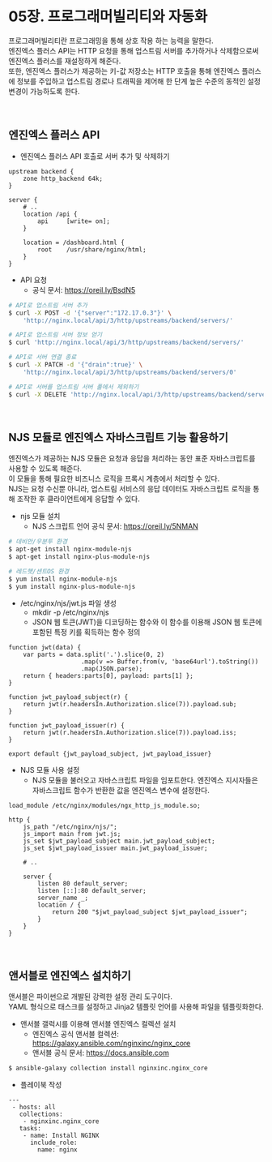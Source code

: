 # 05장. 프로그래머빌리티와 자동화

프로그래머빌리티란 프로그래밍을 통해 상호 작용 하는 능력을 말한다.  
엔진엑스 플러스 API는 HTTP 요청을 통해 업스트림 서버를 추가하거나 삭제함으로써 엔진엑스 플러스를 재설정하게 해준다.  
또한, 엔진엑스 플러스가 제공하는 키-값 저장소는 HTTP 호출을 통해 엔진엑스 플러스에 정보를 주입하고 업스트림 경로나 트래픽을 제어해 한 단계 높은 수준의 동적인 설정 변경이 가능하도록 한다.  

<br/>

## 엔진엑스 플러스 API

 - 엔진엑스 플러스 API 호출로 서버 추가 및 삭제하기
```nginx
upstream backend {
    zone http_backend 64k;
}

server {
    # ..
    location /api {
        api     [write= on];
    }

    location = /dashboard.html {
        root    /usr/share/nginx/html;
    }
}
```

 - API 요청
    - 공식 문서: https://oreil.ly/BsdN5
```bash
# API로 업스트림 서버 추가
$ curl -X POST -d '{"server":"172.17.0.3"}' \ 
    'http://nginx.local/api/3/http/upstreams/backend/servers/'

# API로 업스트림 서버 정보 얻기
$ curl 'http://nginx.local/api/3/http/upstreams/backend/servers/'

# API로 서버 연결 종료
$ curl -X PATCH -d '{"drain":true}' \ 
    'http://nginx.local/api/3/http/upstreams/backend/servers/0'

# API로 서버를 업스트림 서버 풀에서 제외하기
$ curl -X DELETE 'http://nginx.local/api/3/http/upstreams/backend/servers/0'
```

<br/>

## NJS 모듈로 엔진엑스 자바스크립트 기능 활용하기

엔진엑스가 제공하는 NJS 모듈은 요청과 응답을 처리하는 동안 표준 자바스크립트를 사용할 수 있도록 해준다.  
이 모듈을 통해 필요한 비즈니스 로직을 프록시 계층에서 처리할 수 있다.  
NJS는 요청 수신뿐 아니라, 업스트림 서비스의 응답 데이터도 자바스크립트 로직을 통해 조작한 후 클라이언트에게 응답할 수 있다.  

 - njs 모듈 설치
    - NJS 스크립트 언어 공식 문서: https://oreil.ly/5NMAN
```Bash
# 데비안/우분투 환경
$ apt-get install nginx-module-njs
$ apt-get install nginx-plus-module-njs

# 레드햇/센트OS 환경
$ yum install nginx-module-njs
$ yum install nginx-plus-module-njs
```

 - /etc/nginx/njs/jwt.js 파일 생성
    - mkdir -p /etc/nginx/njs
    - JSON 웹 토큰(JWT)을 디코딩하는 함수와 이 함수를 이용해 JSON 웹 토큰에 포함된 특정 키를 획득하는 함수 정의
```JS
function jwt(data) {
    var parts = data.split('.').slice(0, 2)
                    .map(v => Buffer.from(v, 'base64url').toString())
                    .map(JSON.parse);
    return { headers:parts[0], payload: parts[1] };
}

function jwt_payload_subject(r) {
    return jwt(r.headersIn.Authorization.slice(7)).payload.sub;
}

function jwt_payload_issuer(r) {
    return jwt(r.headersIn.Authorization.slice(7)).payload.iss;
}

export default {jwt_payload_subject, jwt_payload_issuer}
```

 - NJS 모듈 사용 설정
    - NJS 모듈을 불러오고 자바스크립트 파일을 임포트한다. 엔진엑스 지시자들은 자바스크립트 함수가 반환한 값을 엔진엑스 변수에 설정한다.
```nginx
load_module /etc/nginx/modules/ngx_http_js_module.so;

http {
    js_path "/etc/nginx/njs/";
    js_import main from jwt.js;
    js_set $jwt_payload_subject main.jwt_payload_subject;
    js_set $jwt_payload_issuer main.jwt_payload_issuer;

    # ..

    server {
        listen 80 default_server;
        listen [::]:80 default_server;
        server_name _;
        location / {
            return 200 "$jwt_payload_subject $jwt_payload_issuer";
        }
    }
}
```

<br/>

## 앤서블로 엔진엑스 설치하기

앤서블은 파이썬으로 개발된 강력한 설정 관리 도구이다.  
YAML 형식으로 태스크를 설정하고 Jinja2 템플릿 언어를 사용해 파일을 템플릿화한다.  


 - 앤서블 갤럭시를 이용해 앤서블 엔진엑스 컬렉션 설치
    - 엔진엑스 공식 앤서블 컬렉션: https://galaxy.ansible.com/nginxinc/nginx_core
    - 앤서블 공식 문서: https://docs.ansible.com
```Bash
$ ansible-galaxy collection install nginxinc.nginx_core
```

 - 플레이북 작성
```playbook
---
 - hosts: all
   collections:
    - nginxinc.nginx_core
   tasks:
    - name: Install NGINX
      include_role:
        name: nginx
```
